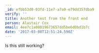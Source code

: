 ```yaml
---
_id: efbb53d0-03fd-11e7-a7a9-e79dd357dba9
verify: ''
title: Another test from the front end
person: Alastair Cox
email: 4ee7c1a08019673657dd5be6d0bd1b7c
date: '2017-03-08T12:51:24.590Z'
---
```

Is this still working?
